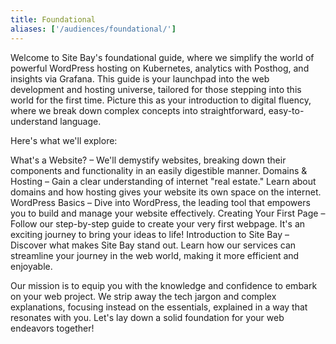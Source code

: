 ```yaml
---
title: Foundational
aliases: ['/audiences/foundational/']
---
```


Welcome to Site Bay's foundational guide, where we simplify the world of powerful WordPress hosting on Kubernetes, analytics with Posthog, and insights via Grafana. This guide is your launchpad into the web development and hosting universe, tailored for those stepping into this world for the first time. Picture this as your introduction to digital fluency, where we break down complex concepts into straightforward, easy-to-understand language.

Here's what we'll explore:

What's a Website? – We'll demystify websites, breaking down their components and functionality in an easily digestible manner.
Domains & Hosting – Gain a clear understanding of internet "real estate." Learn about domains and how hosting gives your website its own space on the internet.
WordPress Basics – Dive into WordPress, the leading tool that empowers you to build and manage your website effectively.
Creating Your First Page – Follow our step-by-step guide to create your very first webpage. It's an exciting journey to bring your ideas to life!
Introduction to Site Bay – Discover what makes Site Bay stand out. Learn how our services can streamline your journey in the web world, making it more efficient and enjoyable.

Our mission is to equip you with the knowledge and confidence to embark on your web project. We strip away the tech jargon and complex explanations, focusing instead on the essentials, explained in a way that resonates with you. Let's lay down a solid foundation for your web endeavors together!